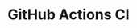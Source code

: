 # GitHub Actions CI














































































































































































































































































































































































































































































































































































































































































































































































































































































